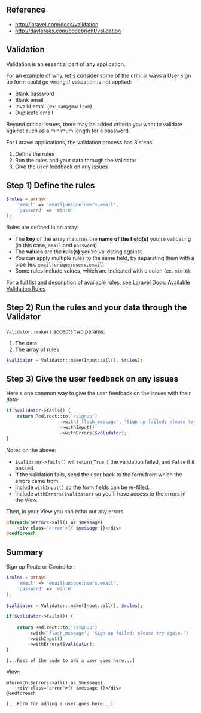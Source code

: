 ## Reference

+ <http://laravel.com/docs/validation>
+ <http://daylerees.com/codebright/validation>

## Validation

Validation is an essential part of any application.

For an example of why, let's consider some of the critical ways a User sign up form could go wrong if validation is not applied:

+ Blank password
+ Blank email
+ Invalid email (ex: `sam@gmailcom`)
+ Duplicate email

Beyond critical issues, there may be added criteria you want to validate against such as a minimum length for a password.

For Laravel applications, the validation process has 3 steps:

1. Define the rules
2. Run the rules and your data through the Validator
3. Give the user feedback on any issues


## Step 1) Define the rules

```php
$rules = array(
	'email' => 'email|unique:users,email',
	'password' => 'min:6'	
);	
```

Rules are defined in an array:

+ The **key** of the array matches the **name of the field(s)** you're validating (in this case, `email` and `password`).
+ The **values** are the **rule(s)** you're validating against.
+ You can apply multiple rules to the same field, by separating them with a pipe (ex. `email|unique:users,email`). 
+ Some rules include values, which are indicated with a colon (ex. `min:6`).

For a full list and description of available rules, see [Laravel Docs: Available Validation Rules](http://laravel.com/docs/validation#available-validation-rules)


## Step 2) Run the rules and your data through the Validator

`Validator::make()` accepts two params:

1. The data
2. The array of rules

```php
$validator = Validator::make(Input::all(), $rules);
```

## Step 3) Give the user feedback on any issues

Here's one common way to give the user feedback on the issues with their data:

```php
if($validator->fails() {
	return Redirect::to('/signup')
					->with('flash_message', 'Sign up failed; please try again.')
					->withInput()
					->withErrors($validator);
}
```

Notes on the above:

+ `$validator->fails()` will return `True` if the validation failed, and `False` if it passed. 
+ If the validation fails, send the user back to the form from which the errors came from.
+ Include `withInput()` so the form fields can be re-filled.
+ Include `withErrors($validator)` so you'll have access to the errors in the View.

Then, in your View you can echo out any errors:

```php
@foreach($errors->all() as $message) 
	<div class='error'>{{ $message }}</div>
@endforeach
```


## Summary

Sign up Route or Controller:

```php
$rules = array(
	'email' => 'email|unique:users,email',
	'password' => 'min:6'	
);			
			
$validator = Validator::make(Input::all(), $rules);

if($validator->fails()) {
	
	return Redirect::to('/signup')
		->with('flash_message', 'Sign up failed; please try again.')
		->withInput()
		->withErrors($validator);
}

[...Rest of the code to add a user goes here...]
```


View:
```
@foreach($errors->all() as $message) 
	<div class='error'>{{ $message }}</div>
@endforeach

[...Form for adding a user goes here...]
```

